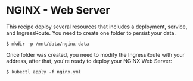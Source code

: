 # NGINX - Web Server

This recipe deploy several resources that includes a deployment, service, and IngressRoute. You need to create one folder to persist your data.

```
$ mkdir -p /mnt/data/nginx-data
```

Once folder was created, you need to modify the IngressRoute with your address, after that, you're ready to deploy your NGINX Web Server:

```
$ kubectl apply -f nginx.yml
```
